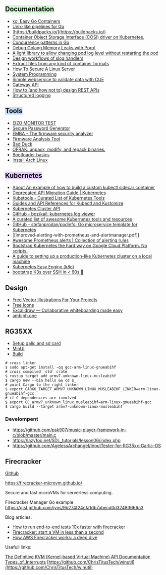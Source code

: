 ## <mark style="background: #BBFABBA6;">Documentation</mark>

* [ko: Easy Go Containers](https://ko.build/)
* [Unix-like pipelines for Go](https://labix.org/pipe)
* [https://buildpacks.io/](https://buildpacks.io/)
* [Container Object Storage Interface (COSI) driver on Kubernetes.](https://container-object-storage-interface.github.io/docs/write-driver/introduction)
* [Concurrency patterns in Go](https://github.com/lotusirous/go-concurrency-patterns) 
* [Debug Golang Memory Leaks with Pprof](https://www.codereliant.io/memory-leaks-with-pprof/) 
* [A light library to allow changing pod log level without restarting the pod](https://github.com/gianlucam76/pod-log-level)
* [Design workflows of slog handlers](https://github.com/samber/slog-multi) 
* [Extract files from any kind of container formats](https://github.com/onekey-sec/unblob)
* [How To Secure A Linux Server](https://github.com/imthenachoman/How-To-Secure-A-Linux-Server) 
* [System Programming](https://lowlvl.org/) 
* [Simple webservice to validate data with CUE](https://gist.github.com/owulveryck/8af03b6711c84f6672efc3e8b979a536)
* [Gateway API](https://github.com/kube-vip/kube-vip-gateway-api)
* [How to (and how not to) design REST APIs](https://github.com/stickfigure/blog/wiki/How-to-%28and-how-not-to%29-design-REST-APIs?utm_source=hackernewsletter&utm_medium=email&utm_term=code)
* [Structured logging](https://github.com/golang/go/discussions/54763)


## <mark style="background: #ADCCFFA6;">Tools</mark>

* [EIZO MONITOR TEST](https://www.eizo.be/monitor-test/)
* [Secure Password Generator](https://passwordsgenerator.net/)
* [EMBA - The firmware security analyzer](https://github.com/e-m-b-a/emba)
* [Firmware Analysis Tool](https://github.com/ReFirmLabs/binwalk)
* [Bad Duck](https://www.kitploit.com/2018/04/bad-ducky-rubber-ducky-compatible-clone.html)
* [OFRAK: unpack, modify, and repack binaries.](https://github.com/redballoonsecurity/ofrak)
* [Bootloader basics](https://notes.eatonphil.com/bootloader-basics.html)
* [Install Arch Linux](https://sidsbits.com/Arch-Install/#Motivation) 

## <mark style="background: #D2B3FFA6;">Kubernetes</mark>

* [About An example of how to build a custom kubectl sidecar container](https://github.com/thockin/kubectl-sidecar)
* [Deprecated API Migration Guide | Kubernetes](https://kubernetes.io/docs/reference/using-api/deprecation-guide/)
* [Kubetools - Curated List of Kubernetes Tools](https://github.com/collabnix/kubetools)
* [Guides and API References for Kubectl and Kustomize](https://kubectl.docs.kubernetes.io/guides/) 
* [Kubernetes Cluster API](https://cluster-api.sigs.k8s.io/) 
* [GitHub - boz/kail: kubernetes log viewer](https://github.com/boz/kail)
* [A curated list of awesome Kubernetes tools and resources](https://github.com/tomhuang12/awesome-k8s-resources)
* [GitHub - stefanprodan/podinfo: Go microservice template for Kubernetes](https://github.com/stefanprodan/podinfo) 
* [[improved-alerting-with-prometheus-and-alertmanager.pdf]]
* [Awesome Prometheus alerts | Collection of alerting rules](https://samber.github.io/awesome-prometheus-alerts/sleep-peacefully.html)
* [Bootstrap Kubernetes the hard way on Google Cloud Platform. No scripts.](https://github.com/DushanthaS/kubernetes-the-hard-way-on-proxmox?tab=readme-ov-file)
* [A guide to setting up a production-like Kubernetes cluster on a local machine](https://github.com/ghik/kubernetes-the-harder-way)
* [Kubernetes Easy Engine (k8e)](https://getk8e.com/docs/concepts/introduction/)
* [bootstrap K3s over SSH in < 60s 🚀](https://github.com/alexellis/k3sup)

## Design

* [Free Vector Illustrations For Your Projects](https://www.freeillustrations.club)
* [Free Icons](https://iconbuddy.app)
* [Excalidraw — Collaborative whiteboarding made easy](https://excalidraw.com/)
* [ambiph.one](https://ambiph.one/)

## RG35XX

* [Setup galic and sd card](https://github.com/skyzyx/rg35xx-garlicos-macos-instructions/blob/main/docs/installing-garlicos-single-card.en_us.md)
* [MinUI](https://github.com/shauninman/union-minui)
* [Build](https://www.reddit.com/r/MiyooMini/comments/10bpdcl/attempting_to_alter_miniui_for_personal_use/)
```shell
# cross linker 
$ sudo apt-get install -qq gcc-arm-linux-gnueabihf
# cross compiled `std` crate 
$ rustup target add armv7-unknown-linux-musleabihf 
$ cargo new --bin hello && cd $_ 
# point Cargo to the right linker 
$ export CARGO_TARGET_ARMV7_UNKNOWN_LINUX_MUSLEABIHF_LINKER=arm-linux-gnueabihf-gcc
# if C dependencies are involved 
$ export CC_armv7_unknown_linux_musleabihf=arm-linux-gnueabihf-gcc
$ cargo build --target armv7-unknown-linux-musleabihf
```

### Develompent

* https://github.com/psk907/music-player-framework-in-c/blob/master/main.c
* https://lazyfoo.net/SDL_tutorials/lesson06/index.php 
* https://github.com/AgelessArchangel/InputTester-for-RG35xx-Garlic-OS

## Firecracker
[Github](https://github.com/firecracker-microvm/firecracker)

https://firecracker-microvm.github.io/

Secure and fast microVMs for serverless computing.

Firecracker Manager Go example https://gist.github.com/jvns/9b274f24cfa1db7abecd0d32483666a3

Blog articles:

* [How to run end-to-end tests 10x faster with firecracker](https://webapp.io/blog/github-actions-10x-faster-with-firecracker/)
* [Firecracker: start a VM in less than a second](https://jvns.ca/blog/2021/01/23/firecracker--start-a-vm-in-less-than-a-second/)
* [How AWS Firecracker works: a deep dive](https://unixism.net/2019/10/how-aws-firecracker-works-a-deep-dive/)

Usefull links:

[The Definitive KVM (Kernel-based Virtual Machine) API Documentation](https://git.kernel.org/pub/scm/linux/kernel/git/torvalds/linux.git/tree/Documentation/virt/kvm/api.txt?h=v5.3)
[Types_of_Interrupts](https://wiki.osdev.org/IRQ#Types_of_Interrupts)
[https://github.com/ChrisTitusTech/winutil](https://github.com/ChrisTitusTech/winutil)
